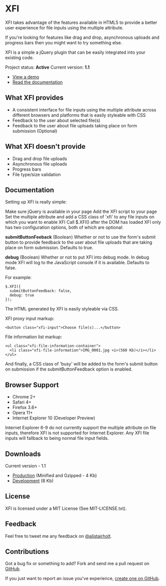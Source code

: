 # XFI

XFI takes advantage of the features available in HTML5 to provide a better user experience for file inputs using the multiple attribute.

If you're looking for features like drag and drop, asynchronous uploads and progress bars then you might want to try something else.

XFI is a simple a jQuery plugin that can be easily integrated into your existing code.

Project status: **Active**
Current version: **1.1**

- [View a demo](http://alistairholt.co.uk/projects/xfi/demo)
- [Read the documentation](http://alistairholt.co.uk/projects/xfi#documentation)

## What XFI provides

- A consistent interface for file inputs using the multiple attribute across different browsers and platforms that is easily styleable with CSS
- Feedback to the user about selected file(s)
- Feedback to the user about file uploads taking place on form submission (Optional)

## What XFI doesn't provide

- Drag and drop file uploads
- Asynchronous file uploads
- Progress bars
- File type/size validation

## Documentation

Setting up XFI is really simple:

Make sure jQuery is available in your page
Add the XFI script to your page
Set the multiple attribute and add a CSS class of 'xfi' to any file inputs on which you want to enable XFI
Call $.XFI() after the DOM has loaded
XFI only has two configuration options, both of which are optional:

**submitButtonFeeback**
(Boolean) Whether or not to use the form's submit button to provide feedback to the user about file uploads that are taking place on form submission. Defaults to true.

**debug**
(Boolean) Whether or not to put XFI into debug mode. In debug mode XFI will log to the JavaScript console if it is available. Defaults to false.

For example:

    $.XFI({
      submitButtonFeedback: false,
      debug: true
    });

The HTML generated by XFI is easily styleable via CSS.

XFI proxy input markup:

    <button class="xfi-input">Choose file(s)...</button>

File information list markup:

    <ul class="xfi-file-information-container">
      <li class="xfi-file-information">IMG_0001.jpg <i>(560 Kb)</i></li>
    </ul>

And finally, a CSS class of 'busy' will be added to the form's submit button on submission if the submitButtonFeedback option is enabled.

## Browser Support

- Chrome 2+
- Safari 4+
- Firefox 3.6+
- Opera 11+
- Internet Explorer 10 (Developer Preview)

Internet Explorer 6-9 do not currently support the multiple attribute on file inputs, therefore XFI is not supported for Internet Explorer. Any XFI file inputs will fallback to being normal file input fields.

## Downloads

Current version - 1.1

- [Production](https://github.com/downloads/alistairholt/XFI/jquery.xfi-1.0.min.js.gz) (Minified and Gzipped - 4 Kb)
- [Development](https://github.com/downloads/alistairholt/XFI/jquery.xfi-1.0.js) (8 Kb)


## License

XFI is licensed under a MIT License (See MIT-LICENSE.txt).

## Feedback

Feel free to tweet me any feedback on [@alistairholt](http://twitter.com/alistairholt).

## Contributions

Got a bug fix or something to add? Fork and send me a pull request on [GitHub](http://github.com/alistairholt/XFI).

If you just want to report an issue you've experience, [create one on GitHub](https://github.com/alistairholt/XFI/issues).